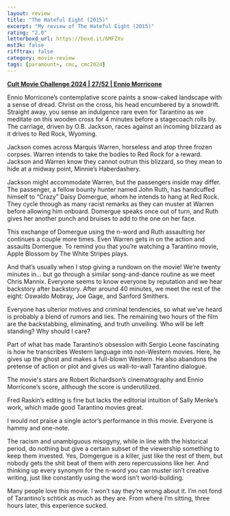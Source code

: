 ```yaml
---
layout: review
title: "The Hateful Eight (2015)"
excerpt: "My review of The Hateful Eight (2015)"
rating: "2.0"
letterboxd_url: https://boxd.it/6MFZXv
mst3k: false
rifftrax: false
category: movie-review
tags: [paramount+, cmc, cmc2024]
---
```


<b><a href="https://boxd.it/rIGbC/detail" target="_blank" rel="noopener">Cult Movie Challenge 2024 | 27/52 | Ennio Morricone</a></b>

Ennio Morricone’s contemplative score paints a snow-caked landscape with a sense of dread. Christ on the cross, his head encumbered by a snowdrift. Straight away, you sense an indulgence rare even for Tarantino as we meditate on this wooden cross for 4 minutes before a stagecoach rolls by. The carriage, driven by O.B. Jackson, races against an incoming blizzard as it drives to Red Rock, Wyoming.

Jackson comes across Marquis Warren, horseless and atop three frozen corpses. Warren intends to take the bodies to Red Rock for a reward. Jackson and Warren know they cannot outrun this blizzard, so they mean to hide at a midway point, Minnie’s Haberdashery.

Jackson might accommodate Warren, but the passengers inside may differ. The passenger, a fellow bounty hunter named John Ruth, has handcuffed himself to “Crazy” Daisy Domergue, whom he intends to hang at Red Rock. They cycle through as many racist remarks as they can muster at Warren before allowing him onboard. Domergue speaks once out of turn, and Ruth gives her another punch and bruises to add to the one on her face.

This exchange of Domergue using the n-word and Ruth assaulting her continues a couple more times. Even Warren gets in on the action and assaults Domergue. To remind you that you’re watching a Tarantino movie, Apple Blossom by The White Stripes plays.

And that’s usually when I stop giving a rundown on the movie! We’re twenty minutes in… but go through a similar song-and-dance routine as we meet Chris Mannix. Everyone seems to know everyone by reputation and we hear backstory after backstory. After around 40 minutes, we meet the rest of the eight: Oswaldo Mobray, Joe Gage, and Sanford Smithers.

Everyone has ulterior motives and criminal tendencies, so what we’ve heard is probably a blend of rumors and lies. The remaining two hours of the film are the backstabbing, eliminating, and truth unveiling. Who will be left standing? Why should I care?

Part of what has made Tarantino’s obsession with Sergio Leone fascinating is how he transcribes Western language into non-Western movies. Here, he gives up the ghost and makes a full-blown Western. He also abandons the pretense of action or plot and gives us wall-to-wall Tarantino dialogue.

The movie's stars are Robert Richardson’s cinematography and Ennio Morricone’s score, although the score is underutilized.

Fred Raskin’s editing is fine but lacks the editorial intuition of Sally Menke’s work, which made good Tarantino movies great.

I would not praise a single actor’s performance in this movie. Everyone is hammy and one-note.

The racism and unambiguous misogyny, while in line with the historical period, do nothing but give a certain subset of the viewership something to keep them invested. Yes, Domgergue is a killer, just like the rest of them, but nobody gets the shit beat of them with zero repercussions like her. And thinking up every synonym for the n-word you can muster isn’t creative writing, just like constantly using the word isn’t world-building.

Many people love this movie. I won’t say they’re wrong about it. I’m not fond of Tarantino’s schtick as much as they are. From where I’m sitting, three hours later, this experience sucked.

